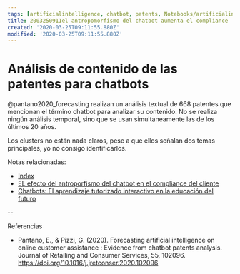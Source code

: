 ```yaml
---
tags: [artificialintelligence, chatbot, patents, Notebooks/artificialintelligence, Notebooks/methods]
title: 2003250911el antropomorfismo del chatbot aumenta el compliance
created: '2020-03-25T09:11:55.880Z'
modified: '2020-03-25T09:11:55.880Z'
---
```


# Análisis de contenido de las patentes para chatbots

@pantano2020_forecasting realizan un análisis textual de 668 patentes que mencionan el término chatbot para analizar su contenido. No se realiza ningún análisis temporal, sino que se usan simultaneamente las de los últimos 20 años. 

Los clusters no están nada claros, pese a que ellos señalan dos temas principales, yo no consigo identificarlos.

Notas relacionadas:

- [Index](_2003101705_index.md)
- [EL efecto del antroporfismo del chatbot en el compliance del cliente](2003241127_chatbotsycustomercompliance.md)
- [Chatbots: El aprendizaje tutorizado interactivo en la educación del futuro](2003101700_aprendizaje_interactivo_educacion_futuro.md)

--

Referencias

- Pantano, E., & Pizzi, G. (2020). Forecasting artificial intelligence on online customer assistance : Evidence from chatbot patents analysis. Journal of Retailing and Consumer Services, 55, 102096. https://doi.org/10.1016/j.jretconser.2020.102096